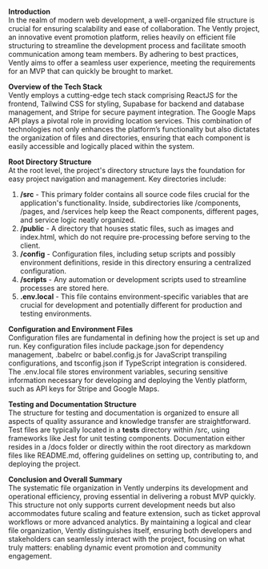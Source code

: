 **Introduction**\
In the realm of modern web development, a well-organized file structure is crucial for ensuring scalability and ease of collaboration. The Vently project, an innovative event promotion platform, relies heavily on efficient file structuring to streamline the development process and facilitate smooth communication among team members. By adhering to best practices, Vently aims to offer a seamless user experience, meeting the requirements for an MVP that can quickly be brought to market.

**Overview of the Tech Stack**\
Vently employs a cutting-edge tech stack comprising ReactJS for the frontend, Tailwind CSS for styling, Supabase for backend and database management, and Stripe for secure payment integration. The Google Maps API plays a pivotal role in providing location services. This combination of technologies not only enhances the platform’s functionality but also dictates the organization of files and directories, ensuring that each component is easily accessible and logically placed within the system.

**Root Directory Structure**\
At the root level, the project's directory structure lays the foundation for easy project navigation and management. Key directories include:

1.  **/src** - This primary folder contains all source code files crucial for the application's functionality. Inside, subdirectories like /components, /pages, and /services help keep the React components, different pages, and service logic neatly organized.
2.  **/public** - A directory that houses static files, such as images and index.html, which do not require pre-processing before serving to the client.
3.  **/config** - Configuration files, including setup scripts and possibly environment definitions, reside in this directory ensuring a centralized configuration.
4.  **/scripts** - Any automation or development scripts used to streamline processes are stored here.
5.  **.env.local** - This file contains environment-specific variables that are crucial for development and potentially different for production and testing environments.

**Configuration and Environment Files**\
Configuration files are fundamental in defining how the project is set up and run. Key configuration files include package.json for dependency management, .babelrc or babel.config.js for JavaScript transpiling configurations, and tsconfig.json if TypeScript integration is considered. The .env.local file stores environment variables, securing sensitive information necessary for developing and deploying the Vently platform, such as API keys for Stripe and Google Maps.

**Testing and Documentation Structure**\
The structure for testing and documentation is organized to ensure all aspects of quality assurance and knowledge transfer are straightforward. Test files are typically located in a **tests** directory within /src, using frameworks like Jest for unit testing components. Documentation either resides in a /docs folder or directly within the root directory as markdown files like README.md, offering guidelines on setting up, contributing to, and deploying the project.

**Conclusion and Overall Summary**\
The systematic file organization in Vently underpins its development and operational efficiency, proving essential in delivering a robust MVP quickly. This structure not only supports current development needs but also accommodates future scaling and feature extension, such as ticket approval workflows or more advanced analytics. By maintaining a logical and clear file organization, Vently distinguishes itself, ensuring both developers and stakeholders can seamlessly interact with the project, focusing on what truly matters: enabling dynamic event promotion and community engagement.
